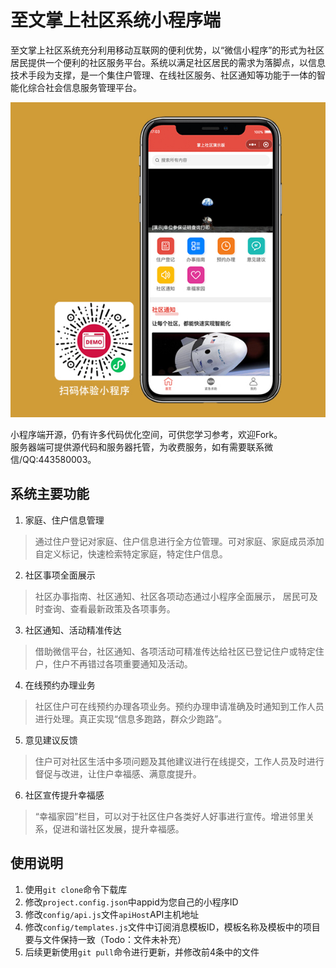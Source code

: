 # 至文掌上社区系统小程序端
至文掌上社区系统充分利用移动互联网的便利优势，以“微信小程序”的形式为社区居民提供一个便利的社区服务平台。系统以满足社区居民的需求为落脚点，以信息技术手段为支撑，是一个集住户管理、在线社区服务、社区通知等功能于一体的智能化综合社会信息服务管理平台。

![掌上社区小程序](./readme/image.jpg)

小程序端开源，仍有许多代码优化空间，可供您学习参考，欢迎Fork。  
服务器端可提供源代码和服务器托管，为收费服务，如有需要联系微信/QQ:443580003。

## 系统主要功能 

1. 家庭、住户信息管理
> 通过住户登记对家庭、住户信息进行全方位管理。可对家庭、家庭成员添加自定义标记，快速检索特定家庭，特定住户信息。 

2. 社区事项全面展示 
> 社区办事指南、社区通知、社区各项动态通过小程序全面展示， 居民可及时查询、查看最新政策及各项事务。

3. 社区通知、活动精准传达
> 借助微信平台，社区通知、各项活动可精准传达给社区已登记住户或特定住户，住户不再错过各项重要通知及活动。

4. 在线预约办理业务 
> 社区住户可在线预约办理各项业务。预约办理申请准确及时通知到工作人员进行处理。真正实现“信息多跑路，群众少跑路”。

5. 意见建议反馈
> 住户可对社区生活中多项问题及其他建议进行在线提交，工作人员及时进行督促与改进，让住户幸福感、满意度提升。

6. 社区宣传提升幸福感 
>“幸福家园”栏目，可以对于社区住户各类好人好事进行宣传。增进邻里关系，促进和谐社区发展，提升幸福感。

## 使用说明
1. 使用`git clone`命令下载库 
2. 修改`project.config.json`中appid为您自己的小程序ID
3. 修改`config/api.js`文件`apiHost`API主机地址
4. 修改`config/templates.js`文件中订阅消息模板ID，模板名称及模板中的项目要与文件保持一致（Todo：文件未补充）
5. 后续更新使用`git pull`命令进行更新，并修改前4条中的文件